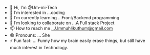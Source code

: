 - 👋 Hi, I’m @Um-mi-Tech
- 👀 I’m interested in ...coding
- 🌱 I’m currently learning ...Front/Backend programming
- 💞️ I’m looking to collaborate on ...A Full stack Project
- 📫 How to reach me ...Ummuhlikuthum@gmail.com
- 😄 Pronouns: ... She
- ⚡ Fun fact: ... Funny how my brain easily erase things, but still have much interest in Technology.

<!---
Um-mi-Tech/Um-mi-Tech is a ✨ special ✨ repository because its `README.md` (this file) appears on your GitHub profile.
You can click the Preview link to take a look at your changes.
--->
